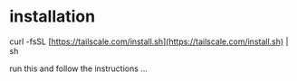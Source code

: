 # installation

curl -fsSL [https://tailscale.com/install.sh](https://tailscale.com/install.sh) | sh

run this and follow the instructions …